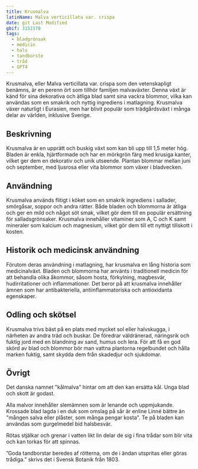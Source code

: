 ```yaml
---
title: Krusmalva
latinName: Malva verticillata var. crispa
date: git Last Modified
gbif: 3152370
tags:
  - bladgrönsak
  - medicin
  - hals
  - tandborste
  - tråd
  - GPT4
---
```


Krusmalva, eller Malva verticillata var. crispa som den vetenskapligt benämns, är en perenn ört som tillhör familjen malvaväxter. Denna växt är känd för sina dekorativa och ätliga blad samt sina vackra blommor, vilka kan användas som en smakrik och nyttig ingrediens i matlagning. Krusmalva växer naturligt i Eurasien, men har blivit populär som trädgårdsväxt i många delar av världen, inklusive Sverige.

## Beskrivning

Krusmalva är en upprätt och buskig växt som kan bli upp till 1,5 meter hög. Bladen är enkla, hjärtformade och har en mörkgrön färg med krusiga kanter, vilket ger dem en dekorativ och unik utseende. Plantan blommar mellan juni och september, med ljusrosa eller vita blommor som växer i bladvecken.

## Användning

Krusmalva används flitigt i köket som en smakrik ingrediens i sallader, smörgåsar, soppor och andra rätter. Både bladen och blommorna är ätliga och ger en mild och något söt smak, vilket gör dem till en populär ersättning för salladsgrönsaker. Krusmalva innehåller vitaminer som A, C och K samt mineraler som kalcium och magnesium, vilket gör dem till ett nyttigt tillskott i kosten.

## Historik och medicinsk användning

Förutom deras användning i matlagning, har krusmalva en lång historia som medicinalväxt. Bladen och blommorna har använts i traditionell medicin för att behandla olika åkommor, såsom hosta, förkylning, magbesvär, hudirritationer och inflammationer. Det beror på att krusmalva innehåller ämnen som har antibakteriella, antiinflammatoriska och antioxidanta egenskaper.

## Odling och skötsel

Krusmalva trivs bäst på en plats med mycket sol eller halvskugga, i närheten av andra träd och buskar. De föredrar väldränerad, näringsrik och fuktig jord med en blandning av sand, humus och lera. För att få en god skörd av blad och blommor bör man vattna plantorna regelbundet och hålla marken fuktig, samt skydda dem från skadedjur och sjukdomar.

## Övrigt

Det danska namnet "kålmalva" hintar om att den kan ersätta kål. Unga blad och skott är godast.

Alla malvor innehåller slemämnen som är lenande och uppmjukande. Krossade blad lagda i en duk som omslag på sår är enline Linné bättre än "mången salva eller plåster, som många pengar kosta". Te på bladen kan användas som gurgelmedel bid halsbesvär.

Rötas stjälkar och grenar i vatten likt lin delar de sig i fina trådar som blir vita och kan torkas för att spinnas.

”Goda tandborstar beredes af rötterna, om de i ändan utspritas eller göras trådiga.” skrivs det i Svensk Botanik från 1803.
